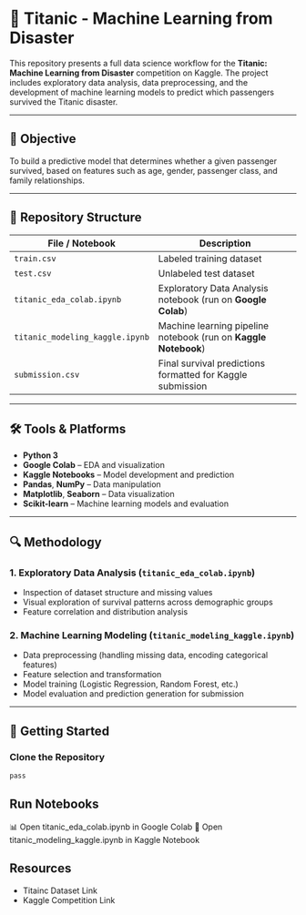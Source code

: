 # 🚢 Titanic - Machine Learning from Disaster

This repository presents a full data science workflow for the **Titanic: Machine Learning from Disaster** competition on Kaggle. The project includes exploratory data analysis, data preprocessing, and the development of machine learning models to predict which passengers survived the Titanic disaster.

---

## 🧠 Objective

To build a predictive model that determines whether a given passenger survived, based on features such as age, gender, passenger class, and family relationships.

---

## 📁 Repository Structure

| File / Notebook                 | Description                                                         |
|--------------------------------|----------------------------------------------------------------------|
| `train.csv`                    | Labeled training dataset                                             |
| `test.csv`                     | Unlabeled test dataset                                               |
| `titanic_eda_colab.ipynb`      | Exploratory Data Analysis notebook (run on **Google Colab**)         |
| `titanic_modeling_kaggle.ipynb`| Machine learning pipeline notebook (run on **Kaggle Notebook**)      |
| `submission.csv`               | Final survival predictions formatted for Kaggle submission           |

---

## 🛠️ Tools & Platforms

- **Python 3**
- **Google Colab** – EDA and visualization  
- **Kaggle Notebooks** – Model development and prediction  
- **Pandas**, **NumPy** – Data manipulation  
- **Matplotlib**, **Seaborn** – Data visualization  
- **Scikit-learn** – Machine learning models and evaluation

---

## 🔍 Methodology

### 1. Exploratory Data Analysis (`titanic_eda_colab.ipynb`)
- Inspection of dataset structure and missing values  
- Visual exploration of survival patterns across demographic groups  
- Feature correlation and distribution analysis

### 2. Machine Learning Modeling (`titanic_modeling_kaggle.ipynb`)
- Data preprocessing (handling missing data, encoding categorical features)  
- Feature selection and transformation  
- Model training (Logistic Regression, Random Forest, etc.)  
- Model evaluation and prediction generation for submission

---

## 🚀 Getting Started

### Clone the Repository
```bash
pass
```

## Run Notebooks
📊 Open titanic_eda_colab.ipynb in Google Colab
🤖 Open titanic_modeling_kaggle.ipynb in Kaggle Notebook

## Resources
- Titainc Dataset Link
- Kaggle Competition Link
